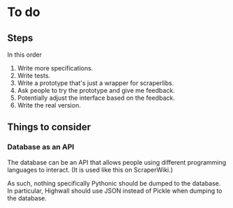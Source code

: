 To do
============

Steps
--------

In this order

1. Write more specifications.
2. Write tests.
3. Write a prototype that's just a wrapper for scraperlibs.
4. Ask people to try the prototype and give me feedback.
5. Potentially adjust the interface based on the feedback.
6. Write the real version.


Things to consider
--------------

### Database as an API

The database can be an API that allows people using different
programming languages to interact. (It is used like this on ScraperWiki.)

As such, nothing specifically Pythonic should be dumped to the database.
In particular, Highwall should use JSON instead of Pickle when
dumping to the database.
